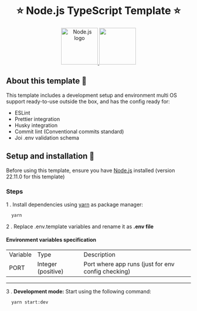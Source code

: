 <h1 align="center"> ⭐ Node.js TypeScript Template ⭐</h1>

<div align="center">
  <a href="https://mg-hp.com/" target="blank">
    <img src="https://raw.githubusercontent.com/marwin1991/profile-technology-icons/refs/heads/main/icons/node_js.png" width="100" alt="Node.js logo" /> 
    <img src="https://user-images.githubusercontent.com/25181517/183890598-19a0ac2d-e88a-4005-a8df-1ee36782fde1.png" width="100"/>
  </a>
</div>


## About this template 📕
This template includes a development setup and environment multi OS support ready-to-use outside the box, and has the config ready for:

<ul>
  <li>ESLint</li>
  <li>Prettier integration</li>
  <li>Husky integration</li>
  <li>Commit lint (Conventional commits standard)</li>
  <li>Joi .env validation schema</li>
</ul>

## Setup and installation 🚀 

Before using this template, ensure you have [Node.js](https://nodejs.org/en) installed (version 22.11.0 for this template)

### Steps

 1 . Install dependencies using [yarn](https://yarnpkg.com/) as package manager:
```bash
  yarn
```

 2 . Replace .env.template variables and rename it as __.env file__

#### __Environment variables specification__ &nbsp;

|   |   |   |
|---|---|---|
|Variable|Type|Description|
|PORT | Integer (positive) | Port where app runs (just for env config checking) |

<hr>
 
 3 . __Development mode:__ Start using the following command:
```bash
  yarn start:dev
```